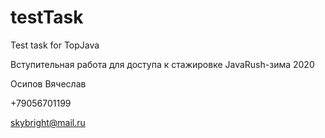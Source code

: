 # testTask
Test task for TopJava

Вступительная работа для доступа к стажировке JavaRush-зима 2020

Осипов Вячеслав

+79056701199

skybright@mail.ru
